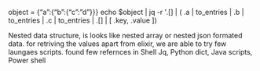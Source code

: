 object = {“a”:{“b”:{“c”:”d”}}}
echo $object | jq -r '.[] | ( .a | to_entries | .b | to_entries | .c | to_entries | .[] | [ .key, .value ])

Nested data structure, is looks like nested array or nested json formated data.
for retriving the values apart from elixir, we are able to try few laungaes scripts.
found few refernces in Shell Jq, Python dict, Java scripts, Power shell

